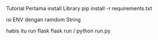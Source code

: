 Tutorial 
Pertama install Library
pip install -r requirements.txt

isi ENV dengan ramdom String

habis itu run flask 
flask run / python run.py